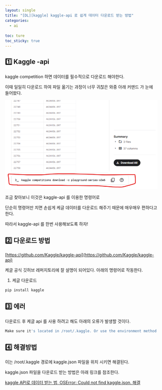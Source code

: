 ```yaml
---
layout: single
title: "[DL][kaggle] kaggle-api 로 쉽게 데이터 다운로드 받는 방법"
categories:
  - ai

toc: ture
toc_sticky: true
---
```


<!-- 위는 머릿말임 아래부터 포스트 본문 -->

## 1️⃣ Kaggle -api

kaggle competition 하면 데이터를 필수적으로 다운로드 해야한다.

이때 일일히 다운로드 하여 파일 옮기는 과정이 너무 귀찮은 와중 아래 커맨드 가 눈에 들어왔다.

![Untitled](./%5BDL%5D%5Bkaggle%5D%20kaggle-api%20%E1%84%85%E1%85%A9%20%E1%84%89%E1%85%B1%E1%86%B8%E1%84%80%E1%85%A6%20%E1%84%83%E1%85%A6%E1%84%8B%E1%85%B5%E1%84%90%E1%85%A5%20%E1%84%83%E1%85%A1%E1%84%8B%E1%85%AE%E1%86%AB%E1%84%85%E1%85%A9%E1%84%83%E1%85%B3%20%20f2339a3542b246d48b1f2428951b0ec9/Untitled.png)

조금 찾아보니 이것은 kaggle-api 를 이용한 명령어로

단순히 명령어만 치면 손쉽게 케글 데이터를 다운로드 해주기 때문에 매우매우 편하다고한다.

따라서 kaggle-api 를 한번 사용해보도록 하자!

## 2️⃣ 다운로드 방법

[https://github.com/Kaggle/kaggle-api](https://github.com/Kaggle/kaggle-api)

케글 공식 깃허브 레퍼지토리에 잘 설명이 되어있다. 아래의 명령어로 작동한다.

1. 케글 다운로드

```bash
pip install kaggle
```

## 3️⃣ 에러

 

다운로드 후 케글 api 를 사용 하려고 해도 아래의 오류가 발생할 것이다.

```bash
Make sure it's located in /root/.kaggle. Or use the environment method.
```

## 4️⃣ 해결방법

이는 /root/.kaggle 경로에 kaggle.json 파일을 위치 시키면 해결된다.

kaggle.json 파일을 다운로드 받는 방법은 아래 링크를 참조한다.

[kaggle API로 데이터 받는 법, OSError: Could not find kaggle.json. 해결](https://freshrimpsushi.github.io/posts/how-to-fix-oserror-could-not-find-kaggle.json/)